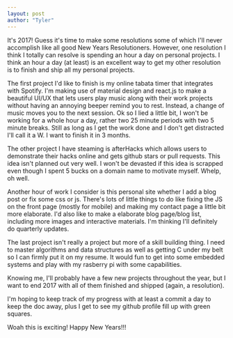 ```yaml
---
layout: post
author: "Tyler"
---
```

It's 2017! Guess it's time to make some resolutions some of which I'll never accomplish like all good New Years Resolutioners. However, one resolution I think I totally can resolve is spending an hour a day on personal projects. I think an hour a day (at least) is an excellent way to get my other resolution is to finish and ship all my personal projects. 

The first project I'd like to finish is my online tabata timer that integrates with Spotify. I'm making use of material design and react.js to make a beautiful UI/UX that lets users play music along with their work projects without having an annoying beeper remind you to rest. Instead, a change of music moves you to the next session. Ok so I lied a little bit, I won't be working for a whole hour a day, rather two 25 minute periods with two 5 minute breaks. Still as long as I get the work done and I don't get distracted I'll call it a W. I want to finish it in 3 months.

The other project I have steaming is afterHacks which allows users to demonstrate their hacks online and gets github stars or pull requests. This idea isn't planned out very well. I won't be devasted if this idea is scrapped even though I spent 5 bucks on a domain name to motivate myself. Whelp, oh well. 

Another hour of work I consider is this personal site whether I add a blog post or fix some css or js. There's lots of little things to do like fixing the JS on the front page (mostly for mobile) and making my contact page a little bit more elaborate. I'd also like to make a elaborate blog page/blog list, including more images and interactive materials. I'm thinking I'll definitely do quarterly updates.

The last project isn't really a project but more of a skill building thing. I need to master algorithms and data structures as well as getting C under my belt so I can firmly put it on my resume. It would fun to get into some embedded systems and play with my rasberry pi with some capabilities.

Knowing me, I'll probably have a few new projects throughout the year, but I want to end 2017 with all of them finished and shipped (again, a resolution).

I'm hoping to keep track of my progress with at least a commit a day to keep the doc away, plus I get to see my github profile fill up with green squares.

Woah this is exciting! Happy New Years!!! 